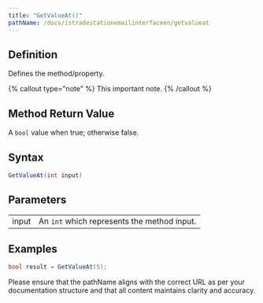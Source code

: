 ```yaml
---
title: "GetValueAt()"
pathName: /docs/istradestationemailinterfaceen/getvalueat
---
```


## Definition

Defines the method/property.

{% callout type="note" %}
This important note.
{% /callout %}

## Method Return Value

A `bool` value when true; otherwise false.

## Syntax

```csharp
GetValueAt(int input)
```

## Parameters

|  |  |
| --- | --- |
| input | An `int` which represents the method input. |

## Examples

```csharp
bool result = GetValueAt(5);
```

Please ensure that the pathName aligns with the correct URL as per your documentation structure and that all content maintains clarity and accuracy.